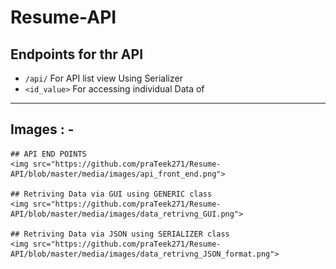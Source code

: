 # Resume-API
  ## Endpoints for thr API
- `/api/`         For API list view Using Serializer
- `<id_value>`    For accessing individual Data of 

<hr>

## Images : -
    ## API END POINTS
    <img src="https://github.com/praTeek271/Resume-API/blob/master/media/images/api_front_end.png">

    ## Retriving Data via GUI using GENERIC class
    <img src="https://github.com/praTeek271/Resume-API/blob/master/media/images/data_retrivng_GUI.png">

    ## Retriving Data via JSON using SERIALIZER class
    <img src="https://github.com/praTeek271/Resume-API/blob/master/media/images/data_retrivng_JSON_format.png">

